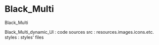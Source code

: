 # Black_Multi
Black_Multi

Black_Multi_dynamic_UI	:	code sources
src						:	resources.images.icons.etc.
styles					:	styles' files